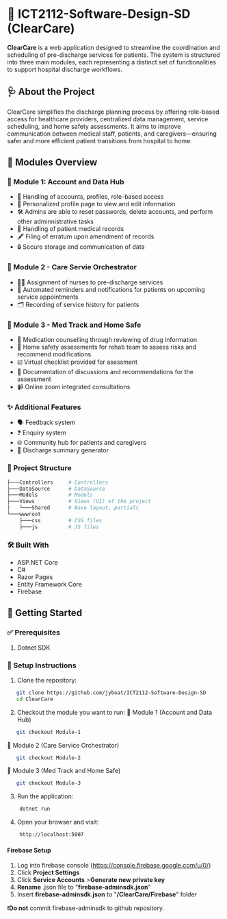 # 📘 ICT2112-Software-Design-SD (ClearCare)
**ClearCare** is a web application designed to streamline the coordination and scheduling of pre-discharge services for patients. The system is structured into three main modules, each representing a distinct set of functionalities to support hospital discharge workflows.

## 🩺 About the Project
ClearCare simplifies the discharge planning process by offering role-based access for healthcare providers, centralized data management, service scheduling, and home safety assessments. It aims to improve communication between medical staff, patients, and caregivers—ensuring safer and more efficient patient transitions from hospital to home.

## 🧩 Modules Overview
### 🧾 Module 1: Account and Data Hub
- 🔐 Handling of accounts, profiles, role-based access
- 👤 Personalized profile page to view and edit information
- 🛠️ Admins are able to reset passwords, delete accounts, and perform other adminnistrative tasks
- 📄 Handling of patient medical records
- 🖋️ Filing of erratum upon amendment of records 
- 🔒 Secure storage and communication of data

### 🏥 Module 2 - Care Servie Orchestrator

- 👩‍⚕️ Assignment of nurses to pre-discharge services
- 🔔 Automated reminders and notifications for patients on upcoming service appointments
- 🗂️ Recording of service history for patients

### 💊 Module 3 - Med Track and Home Safe

- 💬 Medication counselling through reviewing of drug information
- 🏡 Home safety assessments for rehab team to assess risks and recommend modifications
- ☑️ Virtual checklist provided for asessment
- 📄 Documentation of discussions and recommendations for the assessment
- 📹 Online zoom integrated consultations

### ✨ Additional Features
- 🗣️ Feedback system
- ❓ Enquiry system
- 🌐 Community hub for patients and caregivers
- 📃 Discharge summary generator

### 📁 Project Structure
```bash
├───Controllers     # Controllers
├───DataSource      # DataSource
├───Models          # Models
├───Views           # Views (UI) of the project
│   └───Shared      # Base layout, partials
└───wwwroot
    ├───css         # CSS files
    ├───js          # JS files
```

### 🛠 Built With
- ASP.NET Core  
- C#  
- Razor Pages  
- Entity Framework Core  
- Firebase

## 🚀 Getting Started

### ✅ Prerequisites
1. Dotnet SDK

### 🧪 Setup Instructions
1. Clone the repository:
```bash
   git clone https://github.com/jyboat/ICT2112-Software-Design-SD
   cd ClearCare
```

2. Checkout the module you want to run:
🧾 Module 1 (Account and Data Hub)
```bash
   git checkout Module-1
```

🏥 Module 2 (Care Service Orchestrator)
```bash
   git checkout Module-2
```

💊 Module 3 (Med Track and Home Safe)
```bash
   git checkout Module-3
```

3. Run the application:
```bash
    dotnet run
```

4. Open your browser and visit:
```bash
    http://localhost:5007
```

#### Firebase Setup
1. Log into firebase console (https://console.firebase.google.com/u/0/)
2. Click **Project Settings** 
3. Click **Service Accounts** >**Generate new private key**
4. **Rename** .json file to "**firebase-adminsdk.json**"
5. Insert **firebase-adminsdk.json** to "**/ClearCare/Firebase**" folder

❗️**Do not** commit firebase-adminsdk to github repository.